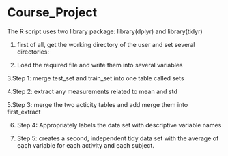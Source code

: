 # Course_Project

The R script uses two library package: library(dplyr) and library(tidyr)

1. first of all, get the working directory of the user and set several directories:

2. Load the required file and write them into several variables

3.Step 1: merge test_set and train_set into one table called sets
  
4.Step 2: extract any measurements related to mean and std
    
5.Step 3: merge the two acticity tables and add merge them into first_extract
    
6. Step 4: Appropriately labels the data set with descriptive variable names
    
7. Step 5: creates a second, independent tidy data set with the average of each variable for each activity and each subject.

